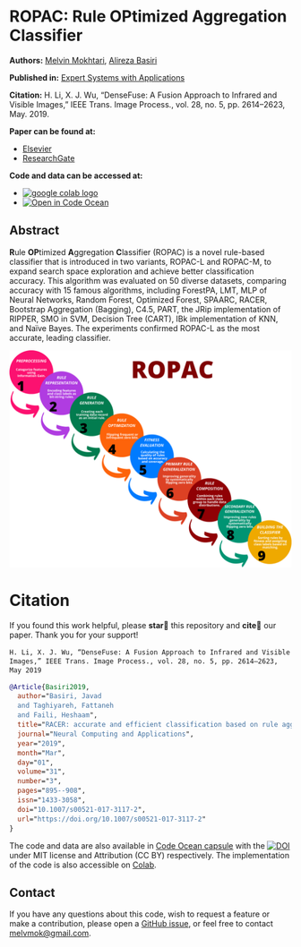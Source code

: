 # ROPAC: **R**ule **OP**timized **A**ggregation **C**lassifier

**Authors:** [Melvin Mokhtari](https://melmo.ir/), [Alireza Basiri](https://basiri.iut.ac.ir/)

**Published in:** [Expert Systems with Applications](https://www.sciencedirect.com/journal/expert-systems-with-applications)

**Citation:** H. Li, X. J. Wu, “DenseFuse: A Fusion Approach to Infrared and Visible Images,” IEEE Trans. Image Process., vol. 28, no. 5, pp. 2614–2623, May. 2019.

**Paper can be found at:**
- [Elsevier]()
- [ResearchGate]()

**Code and data can be accessed at:**
- <a href="https://colab.research.google.com/drive/1KrBPTdyYXqQqEslnS5UJ1oKho8sDfODJ?usp=sharing"><img src="https://colab.research.google.com/assets/colab-badge.svg" alt="google colab logo"></a>
- [![Open in Code Ocean](https://codeocean.com/codeocean-assets/badge/open-in-code-ocean.svg)](https://codeocean.com/capsule/2356040/tree)

## Abstract
**R**ule **OP**timized **A**ggregation **C**lassifier (ROPAC) is a novel rule-based classifier that is introduced in two variants, ROPAC-L and ROPAC-M, to expand search space exploration and achieve better classification accuracy. This algorithm was evaluated on 50 diverse datasets, comparing accuracy with 15 famous algorithms, including ForestPA, LMT, MLP of Neural Networks, Random Forest, Optimized Forest, SPAARC, RACER, Bootstrap Aggregation (Bagging), C4.5, PART, the JRip implementation of RIPPER, SMO in SVM, Decision Tree (CART), IBk implementation of KNN, and Naïve Bayes. The experiments confirmed ROPAC-L as the most accurate, leading classifier.

![](https://github.com/MelvinMo/ROPAC-Rule-OPtimized-Aggregation-Classifier/blob/main/ROPAC_FlowDiagram.png)

# Citation
If you found this work helpful, please **star🌟** this repository and **cite📑** our paper. Thank you for your support!

```APA style
H. Li, X. J. Wu, “DenseFuse: A Fusion Approach to Infrared and Visible Images,” IEEE Trans. Image Process., vol. 28, no. 5, pp. 2614–2623, May 2019
```

```bibtex
@Article{Basiri2019,
  author="Basiri, Javad
  and Taghiyareh, Fattaneh
  and Faili, Heshaam",
  title="RACER: accurate and efficient classification based on rule aggregation approach",
  journal="Neural Computing and Applications",
  year="2019",
  month="Mar",
  day="01",
  volume="31",
  number="3",
  pages="895--908",
  issn="1433-3058",
  doi="10.1007/s00521-017-3117-2",
  url="https://doi.org/10.1007/s00521-017-3117-2"
}
```

The code and data are also available in [Code Ocean capsule](https://codeocean.com/capsule/2356040/tree) with the [![DOI](https://img.shields.io/badge/DOI-10.24433/CO.7399708.v2-blue)](https://doi.org/10.24433/CO.7399708.v2) under MIT license and Attribution (CC BY) respectively. The implementation of the code is also accessible on [Colab](https://colab.research.google.com/drive/1KrBPTdyYXqQqEslnS5UJ1oKho8sDfODJ?usp=sharing).

## Contact
If you have any questions about this code, wish to request a feature or make a contribution, please open a [GitHub issue](https://github.com/MelvinMo/ROPAC-Rule-OPtimized-Aggregation-Classifier/issues), or feel free to contact [melvmok@gmail.com](mailto:melvmok@gmail.com).
